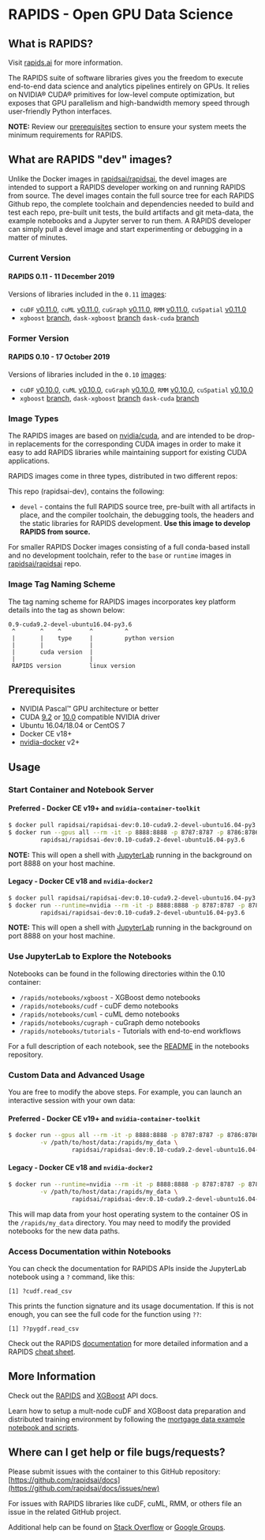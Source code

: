# RAPIDS - Open GPU Data Science

## What is RAPIDS?

Visit [rapids.ai](http://rapids.ai) for more information.

The RAPIDS suite of software libraries gives you the freedom to execute end-to-end data science and analytics pipelines entirely on GPUs. It relies on NVIDIA® CUDA® primitives for low-level compute optimization, but exposes that GPU parallelism and high-bandwidth memory speed through user-friendly Python interfaces.

**NOTE:** Review our [prerequisites](#prerequisites) section to ensure your system meets the minimum requirements for RAPIDS.

## What are RAPIDS "dev" images?

Unlike the Docker images in [rapidsai/rapidsai](https://hub.docker.com/r/rapidsai/rapidsai), the devel images are intended to support a RAPIDS developer working on and running RAPIDS from source.  The devel images contain the full source tree for each RAPIDS Github repo, the complete toolchain and dependencies needed to build and test each repo, pre-built unit tests, the build artifacts and git meta-data, the example notebooks and a Jupyter server to run them.  A RAPIDS developer can simply pull a devel image and start experimenting or debugging in a matter of minutes.

### Current Version

#### RAPIDS 0.11 - 11 December 2019

Versions of libraries included in the `0.11` [images](#rapids-11-images):
- `cuDF` [v0.11.0](https://github.com/rapidsai/cudf/tree/v0.11.0), `cuML` [v0.11.0](https://github.com/rapidsai/cuml/tree/v0.11.0), `cuGraph` [v0.11.0](https://github.com/rapidsai/cugraph/tree/v0.11.0), `RMM` [v0.11.0](https://github.com/rapidsai/RMM/tree/v0.11.0), `cuSpatial` [v0.11.0](https://github.com/rapidsai/cuspatial/tree/v0.11.0)
- `xgboost` [branch](https://github.com/rapidsai/xgboost/tree/rapids-0.11-release), `dask-xgboost` [branch](https://github.com/rapidsai/dask-xgboost/tree/dask-cudf) `dask-cuda` [branch](https://github.com/rapidsai/dask-cuda/tree/branch-0.11)

### Former Version

#### RAPIDS 0.10 - 17 October 2019

Versions of libraries included in the `0.10` [images](#rapids-10-images):
- `cuDF` [v0.10.0](https://github.com/rapidsai/cudf/tree/v0.10.0), `cuML` [v0.10.0](https://github.com/rapidsai/cuml/tree/v0.10.0), `cuGraph` [v0.10.0](https://github.com/rapidsai/cugraph/tree/v0.10.0), `RMM` [v0.10.0](https://github.com/rapidsai/RMM/tree/v0.10.0), `cuSpatial` [v0.10.0](https://github.com/rapidsai/cuspatial/tree/v0.10.0)
- `xgboost` [branch](https://github.com/rapidsai/xgboost/tree/rapids-0.10-release), `dask-xgboost` [branch](https://github.com/rapidsai/dask-xgboost/tree/dask-cudf) `dask-cuda` [branch](https://github.com/rapidsai/dask-cuda/tree/branch-0.10)

### Image Types

The RAPIDS images are based on [nvidia/cuda](https://hub.docker.com/r/nvidia/cuda), and are intended to be drop-in replacements for the corresponding CUDA
images in order to make it easy to add RAPIDS libraries while maintaining support for existing CUDA applications.

RAPIDS images come in three types, distributed in two different repos:

This repo (rapidsai-dev), contains the following:
- `devel` - contains the full RAPIDS source tree, pre-built with all artifacts in place, and the compiler toolchain, the debugging tools, the headers and the static libraries for RAPIDS development. <b>Use this image to develop RAPIDS from source.</b>

For smaller RAPIDS Docker images consisting of a full conda-based install and no development toolchain, refer to the `base` or `runtime` images in [rapidsai/rapidsai](https://hub.docker.com/r/rapidsai/rapidsai) repo.

### Image Tag Naming Scheme

The tag naming scheme for RAPIDS images incorporates key platform details into the tag as shown below:
```
0.9-cuda9.2-devel-ubuntu16.04-py3.6
 ^       ^    ^        ^         ^
 |       |    type     |         python version
 |       |             |
 |       cuda version  |
 |                     |
 RAPIDS version        linux version
```

## Prerequisites

* NVIDIA Pascal™ GPU architecture or better
* CUDA [9.2](https://developer.nvidia.com/cuda-92-download-archive) or [10.0](https://developer.nvidia.com/cuda-downloads) compatible NVIDIA driver
* Ubuntu 16.04/18.04 or CentOS 7
* Docker CE v18+
* [nvidia-docker](https://github.com/nvidia/nvidia-docker/wiki/Installation-(version-2.0)) v2+

## Usage

### Start Container and Notebook Server

#### Preferred - Docker CE v19+ and `nvidia-container-toolkit`
```bash
$ docker pull rapidsai/rapidsai-dev:0.10-cuda9.2-devel-ubuntu16.04-py3.6-py3.6
$ docker run --gpus all --rm -it -p 8888:8888 -p 8787:8787 -p 8786:8786 \
         rapidsai/rapidsai-dev:0.10-cuda9.2-devel-ubuntu16.04-py3.6
```
**NOTE:** This will open a shell with [JupyterLab](https://jupyterlab.readthedocs.io/en/stable/) running in the background on port 8888 on your host machine.

#### Legacy - Docker CE v18 and `nvidia-docker2`
```bash
$ docker pull rapidsai/rapidsai-dev:0.10-cuda9.2-devel-ubuntu16.04-py3.6
$ docker run --runtime=nvidia --rm -it -p 8888:8888 -p 8787:8787 -p 8786:8786 \
         rapidsai/rapidsai-dev:0.10-cuda9.2-devel-ubuntu16.04-py3.6
```
**NOTE:** This will open a shell with [JupyterLab](https://jupyterlab.readthedocs.io/en/stable/) running in the background on port 8888 on your host machine.

### Use JupyterLab to Explore the Notebooks

Notebooks can be found in the following directories within the 0.10 container:

* `/rapids/notebooks/xgboost` - XGBoost demo notebooks
* `/rapids/notebooks/cudf` - cuDF demo notebooks
* `/rapids/notebooks/cuml` - cuML demo notebooks
* `/rapids/notebooks/cugraph` - cuGraph demo notebooks
* `/rapids/notebooks/tutorials` - Tutorials with end-to-end workflows

For a full description of each notebook, see the [README](https://github.com/rapidsai/notebooks/blob/branch-0.9/README.md) in the notebooks repository.

### Custom Data and Advanced Usage

You are free to modify the above steps. For example, you can launch an interactive session with your own data:

#### Preferred - Docker CE v19+ and `nvidia-container-toolkit`
```bash
$ docker run --gpus all --rm -it -p 8888:8888 -p 8787:8787 -p 8786:8786 \
         -v /path/to/host/data:/rapids/my_data \
                  rapidsai/rapidsai-dev:0.10-cuda9.2-devel-ubuntu16.04-py3.6
```

#### Legacy - Docker CE v18 and `nvidia-docker2`
```bash
$ docker run --runtime=nvidia --rm -it -p 8888:8888 -p 8787:8787 -p 8786:8786 \
         -v /path/to/host/data:/rapids/my_data \
                  rapidsai/rapidsai-dev:0.10-cuda9.2-devel-ubuntu16.04-py3.6
```
This will map data from your host operating system to the container OS in the `/rapids/my_data` directory. You may need to modify the provided notebooks for the new data paths.

### Access Documentation within Notebooks

You can check the documentation for RAPIDS APIs inside the JupyterLab notebook using a `?` command, like this:
```
[1] ?cudf.read_csv
```
This prints the function signature and its usage documentation. If this is not enough, you can see the full code for the function using `??`:
```
[1] ??pygdf.read_csv
```
Check out the RAPIDS [documentation](http://rapids.ai/start.html) for more detailed information and a RAPIDS [cheat sheet](https://rapids.ai/files/cheatsheet.pdf).

## More Information

Check out the [RAPIDS](https://docs.rapids.ai/api) and [XGBoost](https://xgboost.readthedocs.io/en/latest/) API docs.

Learn how to setup a mult-node cuDF and XGBoost data preparation and distributed training environment by following the [mortgage data example notebook and scripts](https://github.com/rapidsai/notebooks).

## Where can I get help or file bugs/requests?

Please submit issues with the container to this GitHub repository: [https://github.com/rapidsai/docs](https://github.com/rapidsai/docs/issues/new)

For issues with RAPIDS libraries like cuDF, cuML, RMM, or others file an issue in the related GitHub project.

Additional help can be found on [Stack Overflow](https://stackoverflow.com/tags/rapids) or [Google Groups](https://groups.google.com/forum/#!forum/rapidsai).

